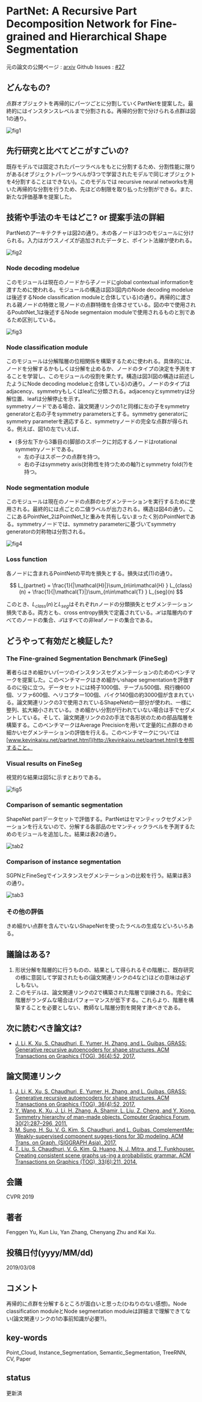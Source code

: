 # PartNet: A Recursive Part Decomposition Network for Fine-grained and Hierarchical Shape Segmentation

元の論文の公開ページ : [arxiv](https://arxiv.org/abs/1903.00709)
Github Issues : [#27](https://github.com/Obarads/obarads.github.io/issues/27)

## どんなもの?
点群オブジェクトを再帰的にパーツごとに分割していくPartNetを提案した。最終的にはインスタンスレベルまで分割される。再帰的分割で分けられる点群は図1の通り。

![fig1](img/PARPDNfFaHSS/fig1.png)

## 先行研究と比べてどこがすごいの?
既存モデルでは固定されたパーツラベルをもとに分割するため、分割性能に限りがある(オブジェクトパーツラベルが3つで学習されたモデルで同じオブジェクトを4分割することはできない)。このモデルでは recursive neural networksを用いた再帰的な分割を行うため、先ほどの制限を取り払った分割ができる。また、新たな評価基準を提案した。

## 技術や手法のキモはどこ? or 提案手法の詳細
PartNetのアーキテクチャは図2の通り。木の各ノードは3つのモジュールに分けられる。入力はガウスノイズが追加されたデータと、ポイント法線が使われる。

![fig2](img/PARPDNfFaHSS/fig2.png)

### Node decoding modelue
このモジュールは現在のノードから子ノードにglobal contextual informationを渡すために使われる。モジュールの構造は図3(図内のNode decoding modelueは後述するNode classification moduleと合体している)の通り。再帰的に渡される親ノードの特徴と現ノードの点群特徴を合体させている。図の中で使用されるPoubtNet_1は後述するNode segmentaion moduleで使用されるものと別であるため区別している。

![fig3](img/PARPDNfFaHSS/fig3.png)

### Node classification module
このモジュールは分解階層の位相関係を構築するために使われる。具体的には、ノードを分解するかもしくは分解を止めるか、ノードのタイプの決定を予測をすることを学習し、このモジュールの役割を果たす。構造は図3(図の構造は前述したようにNode decoding modelueと合体している)の通り。ノードのタイプはadjacency、symmetryもしくはleafに分類される。adjacencyとsymmetryは分解位置、leafは分解停止を示す。  
symmetryノードである場合、論文関連リンクの1と同様に左の子をsymmetry generatorと右の子をsymmetry parametersとする。symmetry generatorにsymmetry parameterを適応すると、symmetryノードの完全な点群が得られる。例えば、図1の左でいえば、
- (多分左下から3番目の)脚部のスポークに対応するノードはrotational symmetryノードである。
  - 左の子はスポークの点群を持つ。
  - 右の子はsymmetry axis(対称性を持つための軸?)とsymmetry fold(?)を持つ。

### Node segmentation module
このモジュールは現在のノードの点群のセグメンテーションを実行するために使用される。最終的には点ごとの二値ラベルが出力される。構造は図4の通り。ここにあるPointNet_2はPointNet_1と重みを共有しないまったく別のPointNetである。symmetryノードでは、symmetry parameterに基づいてsymmetry generatorの対称物は分割される。

![fig4](img/PARPDNfFaHSS/fig4.png)

### Loss function
各ノードに含まれるPointNetの平均を損失とする。損失は式(1)の通り。

$$
L_{partnet} = \frac{1}{|\mathcal{H}|}\sum_{n\in\mathcal{H} } L_{class}(n) + \frac{1}{|\mathcal{T}|}\sum_{n\in\mathcal{T} } L_{seg}(n)
$$

このとき、$L_{class}(n)$と$L_{seg}$はそれぞれnノードの分類損失とセグメンテーション損失である。両方とも、cross entropy損失で定義されている。$\mathcal{H}$は階層内のすべてのノードの集合、$\mathcal{T}$はすべての非leafノードの集合である。

## どうやって有効だと検証した?
### The Fine-grained Segmentation Benchmark (FineSeg)
著者らはきめ細かいパーツのインスタンスセグメンテーションのためのベンチマークを提案した。このベンチマークはきめ細かいshape segmentationを評価するのに役に立つ。データセットには椅子1000個、テーブル500個、飛行機600個、ソファ600個、ヘリコプター100個、バイク140個の約3000個が含まれている。論文関連リンクの3で使用されているShapeNetの一部分が使われ、一様に整列、拡大縮小されている。きめ細かい分割が行われていない場合は手でセグメントしている。そして、論文関連リンクの2の手法で各形状のための部品階層を構築する。このベンチマークはAverage Precisionを用いて定量的に点群のきめ細かいセグメンテーションの評価を行える。このベンチマークについては[www.kevinkaixu.net/partnet.html](http://kevinkaixu.net/partnet.html)を参照すること。

### Visual results on FineSeg
視覚的な結果は図5に示すとおりである。

![fig5](img/PARPDNfFaHSS/fig5.png)

### Comparison of semantic segmentation
ShapeNet partデータセットで評価する。PartNetはセマンティックセグメンテーションを行えないので、分解する各部品のセマンティックラベルを予測するためのモジュールを追加した。結果は表2の通り。

![tab2](img/PARPDNfFaHSS/table2.png)

### Comparison of instance segmentation
SGPNとFineSegでインスタンスセグメンテーションの比較を行う。結果は表3の通り。

![tab3](img/PARPDNfFaHSS/table3.png)

### その他の評価
きめ細かい点群を含んでいないShapeNetを使ったラベルの生成などいろいろある。

## 議論はある?
1. 形状分解を階層的に行うものの、結果として得られるその階層に、既存研究の様に意図して学習されたもの(論文関連リンクの4など)ほどの意味は必ずしもない。
2. このモデルは、論文関連リンクの2で構築された階層で訓練される。完全に階層がランダムな場合はパフォーマンスが低下する。これらより、階層を構築することを必要としない、教師なし階層分割を開発す津べきである。

## 次に読むべき論文は?
- [J. Li, K. Xu, S. Chaudhuri, E. Yumer, H. Zhang, and L. Guibas. GRASS: Generative recursive autoencoders for shape structures. ACM Transactions on Graphics (TOG), 36(4):52, 2017.](https://arxiv.org/abs/1705.02090)

## 論文関連リンク
1. [J. Li, K. Xu, S. Chaudhuri, E. Yumer, H. Zhang, and L. Guibas. GRASS: Generative recursive autoencoders for shape structures. ACM Transactions on Graphics (TOG), 36(4):52, 2017.](https://arxiv.org/abs/1705.02090)
1. [Y. Wang, K. Xu, J. Li, H. Zhang, A. Shamir, L. Liu, Z. Cheng, and Y. Xiong. Symmetry hierarchy of man-made objects. Computer Graphics Forum, 30(2):287–296, 2011.](https://onlinelibrary.wiley.com/doi/abs/10.1111/j.1467-8659.2011.01885.x)
1. [M. Sung, H. Su, V. G. Kim, S. Chaudhuri, and L. Guibas. ComplementMe: Weakly-supervised component sugges-tions for 3D modeling. ACM Trans. on Graph. (SIGGRAPH Asia), 2017.](https://arxiv.org/abs/1708.01841)
1. [T. Liu, S. Chaudhuri, V. G. Kim, Q. Huang, N. J. Mitra, and T. Funkhouser. Creating consistent scene graphs us-ing a probabilistic grammar. ACM Transactions on Graphics (TOG), 33(6):211, 2014.](https://dl.acm.org/citation.cfm?id=2661243&dl=ACM&coll=DL)

## 会議
CVPR 2019

## 著者
Fenggen Yu, Kun Liu, Yan Zhang, Chenyang Zhu and Kai Xu.

## 投稿日付(yyyy/MM/dd)
2019/03/08

## コメント
再帰的に点群を分解するところが面白いと思った(ひねりのない感想)。Node classification moduleとNode segmentation moduleは詳細まで理解できてない(論文関連リンクの1の事前知識が必要?)。

## key-words
Point_Cloud, Instance_Segmentation, Semantic_Segmentation, TreeRNN, CV, Paper

## status
更新済